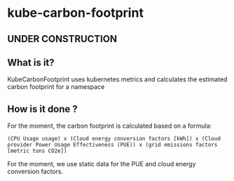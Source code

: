 # kube-carbon-footprint

## UNDER CONSTRUCTION

## What is it?

KubeCarbonFootprint uses kubernetes metrics and calculates the estimated carbon footprint for a namespace

## How is it done ?

For the moment, the carbon footprint is calculated based on a formula:
```text
(CPU Usage usage) x (Cloud energy conversion factors [kWh]) x (Cloud provider Power Usage Effectiveness (PUE)) x (grid emissions factors [metric tons CO2e])
```
For the moment, we use static data for the PUE and cloud energy conversion factors.


